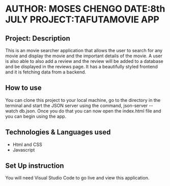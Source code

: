 # AUTHOR: MOSES CHENGO DATE:8th JULY PROJECT:TAFUTAMOVIE APP

## Project: Description

This is an movie searcher application that allows the user to search for any movie and display the movie and the important details of the movie. A user is also able to also add a review and the review will be added to a database and be displayed in the reviews page. It has a beautifully styled frontend and it is fetching data from a backend.

## How to use

You can clone this project to your local machine, go to the directory in the terminal and start the JSON server using the command, json-server --watch db.json. Once you do that you can now open the index.html file and you can begin using the app.

## Technologies & Languages used

- Html and CSS
- Javascript

## Set Up instruction

You will need Visual Studio Code to go live and view this application.
